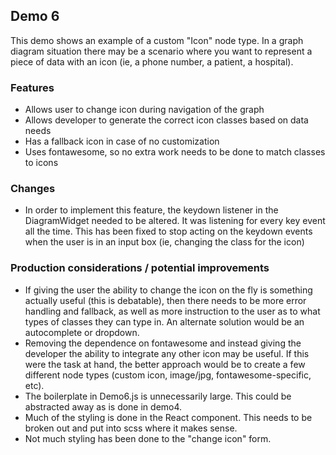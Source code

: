 ## Demo 6
This demo shows an example of a custom "Icon" node type. In a graph diagram situation there may be a scenario where you want to represent a piece of data with an icon (ie, a phone number, a patient, a hospital).

### Features
* Allows user to change icon during navigation of the graph
* Allows developer to generate the correct icon classes based on data needs
* Has a fallback icon in case of no customization
* Uses fontawesome, so no extra work needs to be done to match classes to icons

### Changes
* In order to implement this feature, the keydown listener in the DiagramWidget needed to be altered. It was listening for every key event all the time. This has been fixed to stop acting on the keydown events when the user is in an input box (ie, changing the class for the icon)

### Production considerations / potential improvements
* If giving the user the ability to change the icon on the fly is something actually useful (this is debatable), then there needs to be more error handling and fallback, as well as more instruction to the user as to what types of classes they can type in. An alternate solution would be an autocomplete or dropdown.
* Removing the dependence on fontawesome and instead giving the developer the ability to integrate any other icon may be useful. If this were the task at hand, the better approach would be to create a few different node types (custom icon, image/jpg, fontawesome-specific, etc).
* The boilerplate in Demo6.js is unnecessarily large. This could be abstracted away as is done in demo4.
* Much of the styling is done in the React component. This needs to be broken out and put into scss where it makes sense.
* Not much styling has been done to the "change icon" form.